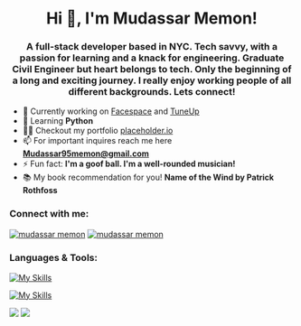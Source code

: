 <h1 align="center">Hi 👋, I'm Mudassar Memon!</h1>
<h3 align="center">A full-stack developer based in NYC. Tech savvy, with a passion for learning and a knack for engineering. Graduate Civil Engineer but heart belongs to tech. Only the beginning of a long and exciting journey. I really enjoy working people of all different backgrounds. Lets connect!</h3>

- 🔭 Currently working on [Facespace](https://tuneup-twco.onrender.com/) and [TuneUp](https://tuneup-twco.onrender.com/)
- 🌱 Learning **Python**
- 👨‍💻 Checkout my portfolio [placeholder.io](placeholder.io)
- 📫 For important inquires reach me here **Mudassar95memon@gmail.com**
- ⚡ Fun fact: **I'm a goof ball. I'm a well-rounded musician!**
- 📚 My book recommendation for you! **Name of the Wind by Patrick Rothfoss**

<h3 align="left">Connect with me:</h3>
<p align="left">
<a href="https://linkedin.com/in/mudassarmemon" target="blank"><img align="center" src="https://skillicons.dev/icons?i=linkedin" alt="mudassar memon"/></a>
<a href="https://www.instagram.com/muddymemon/" target="blank"><img align="center" src="https://skillicons.dev/icons?i=instagram" alt="mudassar memon"/></a>

<h3 align="left">Languages & Tools:</h3>

[![My Skills](https://skillicons.dev/icons?i=react,js,express,nodejs,redux,ruby,rails,postgres)](https://skillicons.dev)

[![My Skills](https://skillicons.dev/icons?i=postgres,mongodb,sqlite,css,html,aws,webpack,postman)](https://skillicons.dev)

![](http://github-profile-summary-cards.vercel.app/api/cards/profile-details?username=mudassarmemon&theme=city_lights)
![](http://github-profile-summary-cards.vercel.app/api/cards/most-commit-language?username=mudassarmemon&theme=city_lights)
